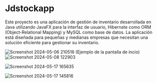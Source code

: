 # Jdstockapp
Este proyecto es una aplicación de gestión de inventario desarrollada en Java utilizando JavaFX para la interfaz de usuario, Hibernate como ORM (Object-Relational Mapping) y MySQL como base de datos. La aplicación está diseñada para pequeñas y medianas empresas que necesitan una solución eficiente para gestionar su inventario.

![Screenshot 2024-05-06 210516](https://github.com/JCDbutcher/Jdstockapp/assets/127102634/f1d331c0-b276-40f4-96d4-25a56f161f04)
(Ejemplo de la pantalla de incio)
![Screenshot 2024-05-08 122903](https://github.com/JCDbutcher/Jdstockapp/assets/127102634/3079a863-8f1d-4a09-b6ce-6db3fb7a22f2)

![Screenshot 2024-05-17 165635](https://github.com/JCDbutcher/Jdstockapp/assets/127102634/be788a6f-1b15-48cd-af76-584262895f74)

![Screenshot 2024-05-17 145816](https://github.com/JCDbutcher/Jdstockapp/assets/127102634/abb198b1-8d1d-4dc1-8219-0af70f4b9950)
